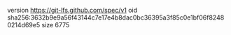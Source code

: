 version https://git-lfs.github.com/spec/v1
oid sha256:3632b9e9a56f43144c7e17e4b8dac0bc36395a3f85c0e1bf06f82480214d69e5
size 6775

